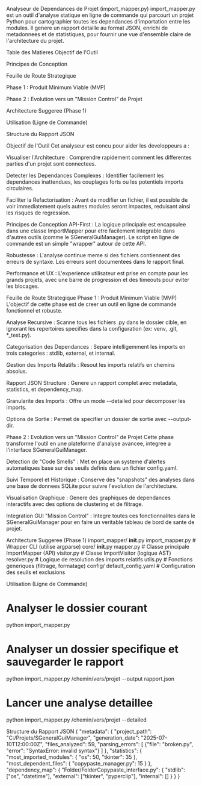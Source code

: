 Analyseur de Dependances de Projet (import_mapper.py)
import_mapper.py est un outil d'analyse statique en ligne de commande qui parcourt un projet Python pour cartographier toutes les dependances d'importation entre les modules. Il genere un rapport detaille au format JSON, enrichi de metadonnees et de statistiques, pour fournir une vue d'ensemble claire de l'architecture du projet.

Table des Matieres
Objectif de l'Outil

Principes de Conception

Feuille de Route Strategique

Phase 1 : Produit Minimum Viable (MVP)

Phase 2 : Evolution vers un "Mission Control" de Projet

Architecture Suggeree (Phase 1)

Utilisation (Ligne de Commande)

Structure du Rapport JSON

Objectif de l'Outil
Cet analyseur est concu pour aider les developpeurs a :

Visualiser l'Architecture : Comprendre rapidement comment les differentes parties d'un projet sont connectees.

Detecter les Dependances Complexes : Identifier facilement les dependances inattendues, les couplages forts ou les potentiels imports circulaires.

Faciliter la Refactorisation : Avant de modifier un fichier, il est possible de voir immediatement quels autres modules seront impactes, reduisant ainsi les risques de regression.

Principes de Conception
API-First : La logique principale est encapsulee dans une classe ImportMapper pour etre facilement integrable dans d'autres outils (comme le SGeneralGuiManager). Le script en ligne de commande est un simple "wrapper" autour de cette API.

Robustesse : L'analyse continue meme si des fichiers contiennent des erreurs de syntaxe. Les erreurs sont documentees dans le rapport final.

Performance et UX : L'experience utilisateur est prise en compte pour les grands projets, avec une barre de progression et des timeouts pour eviter les blocages.

Feuille de Route Strategique
Phase 1 : Produit Minimum Viable (MVP)
L'objectif de cette phase est de creer un outil en ligne de commande fonctionnel et robuste.

Analyse Recursive : Scanne tous les fichiers .py dans le dossier cible, en ignorant les repertoires specifies dans la configuration (ex: venv, .git, *_test.py).

Categorisation des Dependances : Separe intelligemment les imports en trois categories : stdlib, external, et internal.

Gestion des Imports Relatifs : Resout les imports relatifs en chemins absolus.

Rapport JSON Structure : Genere un rapport complet avec metadata, statistics, et dependency_map.

Granularite des Imports : Offre un mode --detailed pour decomposer les imports.

Options de Sortie : Permet de specifier un dossier de sortie avec --output-dir.

Phase 2 : Evolution vers un "Mission Control" de Projet
Cette phase transforme l'outil en une plateforme d'analyse avancee, integree a l'interface SGeneralGuiManager.

Detection de "Code Smells" : Met en place un systeme d'alertes automatiques base sur des seuils definis dans un fichier config.yaml.

Suivi Temporel et Historique : Conserve des "snapshots" des analyses dans une base de donnees SQLite pour suivre l'evolution de l'architecture.

Visualisation Graphique : Genere des graphiques de dependances interactifs avec des options de clustering et de filtrage.

Integration GUI "Mission Control" : Integre toutes ces fonctionnalites dans le SGeneralGuiManager pour en faire un veritable tableau de bord de sante de projet.

Architecture Suggeree (Phase 1)
import_mapper/
 __init__.py
 import_mapper.py          # Wrapper CLI (utilise argparse)
 core/
    __init__.py
    mapper.py             # Classe principale ImportMapper (API)
    visitor.py            # Classe ImportVisitor (logique AST)
    resolver.py           # Logique de resolution des imports relatifs
    utils.py              # Fonctions generiques (filtrage, formatage)
 config/
     default_config.yaml   # Configuration des seuils et exclusions

Utilisation (Ligne de Commande)
# Analyser le dossier courant
python import_mapper.py

# Analyser un dossier specifique et sauvegarder le rapport
python import_mapper.py /chemin/vers/projet --output rapport.json

# Lancer une analyse detaillee
python import_mapper.py /chemin/vers/projet --detailed

Structure du Rapport JSON
{
  "metadata": {
    "project_path": "C:/Projets/SGeneralGuiManager",
    "generation_date": "2025-07-10T12:00:00Z",
    "files_analyzed": 59,
    "parsing_errors": [
        {"file": "broken.py", "error": "SyntaxError: invalid syntax"}
    ]
  },
  "statistics": {
    "most_imported_modules": { "os": 50, "tkinter": 35 },
    "most_dependent_files": { "copypaste_manager.py": 15 }
  },
  "dependency_map": {
    "Folder/FolderCopypaste_interface.py": {
      "stdlib": ["os", "datetime"],
      "external": ["tkinter", "pyperclip"],
      "internal": []
    }
  }
}
